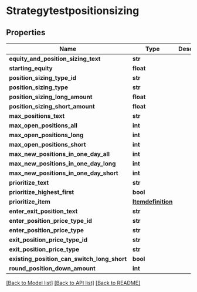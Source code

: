 # Strategytestpositionsizing

## Properties
Name | Type | Description | Notes
------------ | ------------- | ------------- | -------------
**equity_and_position_sizing_text** | **str** |  | [optional] 
**starting_equity** | **float** |  | [optional] 
**position_sizing_type_id** | **str** |  | [optional] 
**position_sizing_type** | **str** |  | [optional] 
**position_sizing_long_amount** | **float** |  | [optional] 
**position_sizing_short_amount** | **float** |  | [optional] 
**max_positions_text** | **str** |  | [optional] 
**max_open_positions_all** | **int** |  | [optional] 
**max_open_positions_long** | **int** |  | [optional] 
**max_open_positions_short** | **int** |  | [optional] 
**max_new_positions_in_one_day_all** | **int** |  | [optional] 
**max_new_positions_in_one_day_long** | **int** |  | [optional] 
**max_new_positions_in_one_day_short** | **int** |  | [optional] 
**prioritize_text** | **str** |  | [optional] 
**prioritize_highest_first** | **bool** |  | [optional] 
**prioritize_item** | [**Itemdefinition**](Itemdefinition.md) |  | [optional] 
**enter_exit_position_text** | **str** |  | [optional] 
**enter_position_price_type_id** | **str** |  | [optional] 
**enter_position_price_type** | **str** |  | [optional] 
**exit_position_price_type_id** | **str** |  | [optional] 
**exit_position_price_type** | **str** |  | [optional] 
**existing_position_can_switch_long_short** | **bool** |  | [optional] 
**round_position_down_amount** | **int** |  | [optional] 

[[Back to Model list]](../README.md#documentation-for-models) [[Back to API list]](../README.md#documentation-for-api-endpoints) [[Back to README]](../README.md)


